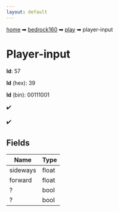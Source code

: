 ```yaml
---
layout: default
---
```


[home](/) ➡ [bedrock160](/protocol/bedrock160) ➡ [play](/protocol/bedrock160/play) ➡ player-input

# Player-input

**Id**: 57

**Id** (hex): 39

**Id** (bin): 00111001

✔️

✔️

## Fields

Name | Type
---|---
sideways | float
forward | float
? | bool
? | bool

